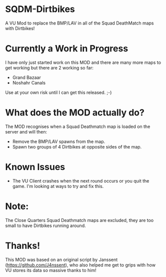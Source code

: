 # SQDM-Dirtbikes
A VU Mod to replace the BMP/LAV in all of the Squad DeathMatch maps with Dirtbikes!

# Currently a Work in Progress
I have only just started work on this MOD and there are many more maps to get working but there are 2 working so far:

- Grand Bazaar
- Noshahr Canals

Use at your own risk until I can get this released. ;-)

# What does the MOD actually do?
The MOD recognises when a Squad Deathmatch map is loaded on the server and will then:

- Remove the BMP/LAV spawns from the map.
- Spawn two groups of 4 Dirtbikes at opposite sides of the map.

# Known Issues
- The VU Client crashes when the next round occurs or you quit the game. I'm looking at ways to try and fix this.

# Note:
The Close Quarters Squad Deathmatch maps are excluded, they are too small to have Dirtbikes running around.

# Thanks!
This MOD was based on an original script by Janssent (https://github.com/J4nssent), who also helped me get to grips with how VU stores its data so massive thanks to him!
